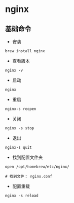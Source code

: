 # nginx
## 基础命令
* 安装
```shell
brew install nginx
```
* 查看版本
```shell
nginx -v
```
* 启动
```shell
nginx
```
* 重启
```shell
nginx-s reopen
```
* 关闭
```
nginx -s stop
```
* 退出
```shell
nginx-s quit
```
* 找到配置文件夹
```shell
open /opt/homebrew/etc/nginx/

# 找到文件： nginx.conf
```
* 配置重载
```shell
nginx -s reload
```